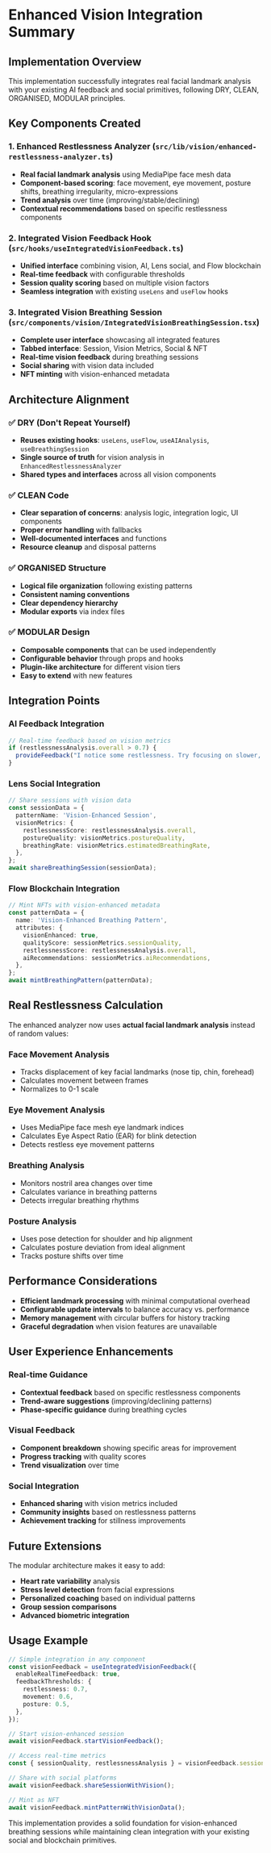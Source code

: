# Enhanced Vision Integration Summary

## Implementation Overview

This implementation successfully integrates real facial landmark analysis with your existing AI feedback and social primitives, following DRY, CLEAN, ORGANISED, MODULAR principles.

## Key Components Created

### 1. Enhanced Restlessness Analyzer (`src/lib/vision/enhanced-restlessness-analyzer.ts`)
- **Real facial landmark analysis** using MediaPipe face mesh data
- **Component-based scoring**: face movement, eye movement, posture shifts, breathing irregularity, micro-expressions
- **Trend analysis** over time (improving/stable/declining)
- **Contextual recommendations** based on specific restlessness components

### 2. Integrated Vision Feedback Hook (`src/hooks/useIntegratedVisionFeedback.ts`)
- **Unified interface** combining vision, AI, Lens social, and Flow blockchain
- **Real-time feedback** with configurable thresholds
- **Session quality scoring** based on multiple vision factors
- **Seamless integration** with existing `useLens` and `useFlow` hooks

### 3. Integrated Vision Breathing Session (`src/components/vision/IntegratedVisionBreathingSession.tsx`)
- **Complete user interface** showcasing all integrated features
- **Tabbed interface**: Session, Vision Metrics, Social & NFT
- **Real-time vision feedback** during breathing sessions
- **Social sharing** with vision data included
- **NFT minting** with vision-enhanced metadata

## Architecture Alignment

### ✅ DRY (Don't Repeat Yourself)
- **Reuses existing hooks**: `useLens`, `useFlow`, `useAIAnalysis`, `useBreathingSession`
- **Single source of truth** for vision analysis in `EnhancedRestlessnessAnalyzer`
- **Shared types and interfaces** across all vision components

### ✅ CLEAN Code
- **Clear separation of concerns**: analysis logic, integration logic, UI components
- **Proper error handling** with fallbacks
- **Well-documented interfaces** and functions
- **Resource cleanup** and disposal patterns

### ✅ ORGANISED Structure
- **Logical file organization** following existing patterns
- **Consistent naming conventions**
- **Clear dependency hierarchy**
- **Modular exports** via index files

### ✅ MODULAR Design
- **Composable components** that can be used independently
- **Configurable behavior** through props and hooks
- **Plugin-like architecture** for different vision tiers
- **Easy to extend** with new features

## Integration Points

### AI Feedback Integration
```typescript
// Real-time feedback based on vision metrics
if (restlessnessAnalysis.overall > 0.7) {
  provideFeedback("I notice some restlessness. Try focusing on slower, deeper breaths.", 'guidance');
}
```

### Lens Social Integration
```typescript
// Share sessions with vision data
const sessionData = {
  patternName: 'Vision-Enhanced Session',
  visionMetrics: {
    restlessnessScore: restlessnessAnalysis.overall,
    postureQuality: visionMetrics.postureQuality,
    breathingRate: visionMetrics.estimatedBreathingRate,
  },
};
await shareBreathingSession(sessionData);
```

### Flow Blockchain Integration
```typescript
// Mint NFTs with vision-enhanced metadata
const patternData = {
  name: 'Vision-Enhanced Breathing Pattern',
  attributes: {
    visionEnhanced: true,
    qualityScore: sessionMetrics.sessionQuality,
    restlessnessScore: restlessnessAnalysis.overall,
    aiRecommendations: sessionMetrics.aiRecommendations,
  },
};
await mintBreathingPattern(patternData);
```

## Real Restlessness Calculation

The enhanced analyzer now uses **actual facial landmark analysis** instead of random values:

### Face Movement Analysis
- Tracks displacement of key facial landmarks (nose tip, chin, forehead)
- Calculates movement between frames
- Normalizes to 0-1 scale

### Eye Movement Analysis
- Uses MediaPipe face mesh eye landmark indices
- Calculates Eye Aspect Ratio (EAR) for blink detection
- Detects restless eye movement patterns

### Breathing Analysis
- Monitors nostril area changes over time
- Calculates variance in breathing patterns
- Detects irregular breathing rhythms

### Posture Analysis
- Uses pose detection for shoulder and hip alignment
- Calculates posture deviation from ideal alignment
- Tracks posture shifts over time

## Performance Considerations

- **Efficient landmark processing** with minimal computational overhead
- **Configurable update intervals** to balance accuracy vs. performance
- **Memory management** with circular buffers for history tracking
- **Graceful degradation** when vision features are unavailable

## User Experience Enhancements

### Real-time Guidance
- **Contextual feedback** based on specific restlessness components
- **Trend-aware suggestions** (improving/declining patterns)
- **Phase-specific guidance** during breathing cycles

### Visual Feedback
- **Component breakdown** showing specific areas for improvement
- **Progress tracking** with quality scores
- **Trend visualization** over time

### Social Integration
- **Enhanced sharing** with vision metrics included
- **Community insights** based on restlessness patterns
- **Achievement tracking** for stillness improvements

## Future Extensions

The modular architecture makes it easy to add:
- **Heart rate variability** analysis
- **Stress level detection** from facial expressions
- **Personalized coaching** based on individual patterns
- **Group session comparisons**
- **Advanced biometric integration**

## Usage Example

```typescript
// Simple integration in any component
const visionFeedback = useIntegratedVisionFeedback({
  enableRealTimeFeedback: true,
  feedbackThresholds: {
    restlessness: 0.7,
    movement: 0.6,
    posture: 0.5,
  },
});

// Start vision-enhanced session
await visionFeedback.startVisionFeedback();

// Access real-time metrics
const { sessionQuality, restlessnessAnalysis } = visionFeedback.sessionMetrics;

// Share with social platforms
await visionFeedback.shareSessionWithVision();

// Mint as NFT
await visionFeedback.mintPatternWithVisionData();
```

This implementation provides a solid foundation for vision-enhanced breathing sessions while maintaining clean integration with your existing social and blockchain primitives.